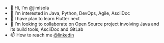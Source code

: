 - 👋 Hi, I’m @jimisola
- 👀 I’m interested in Java, Python, DevOps, Agile, AsciiDoc
- 🌱 I have plan to learn Flutter next
- 💞️ I’m looking to collaborate on Open Source project involving Java and its build tools, AsciiDoc and GitLab
- 📫 How to reach me [@linkedin ](https://www.linkedin.com/in/jimisola/)

<!---
jimisola/jimisola is a ✨ special ✨ repository because its `README.md` (this file) appears on your GitHub profile.
You can click the Preview link to take a look at your changes.
--->
